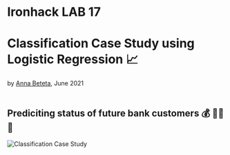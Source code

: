 # Ironhack LAB 17
# Classification Case Study using Logistic Regression 📈
by [Anna Beteta](https://github.com/Annbeele), June 2021
<br/><br/>
## Prediciting status of future bank customers 💰 👩‍💼 🏦 

![Classification Case Study](https://github.com/lillaszulyovszky/ironhack-case-study-classification/blob/main/images/presentation/Readme_header.png?raw=true)
